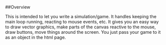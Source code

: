 ##Overview

This is intended to let you write a simulation/game.  It handles keeping the main loop running, reacting to
mouse events, etc. It gives you an easy way to draw vector graphics, make parts of the canvas reactive to the
mouse, draw buttons, move things around the screen. You just pass your game to it as an object in the html page.
